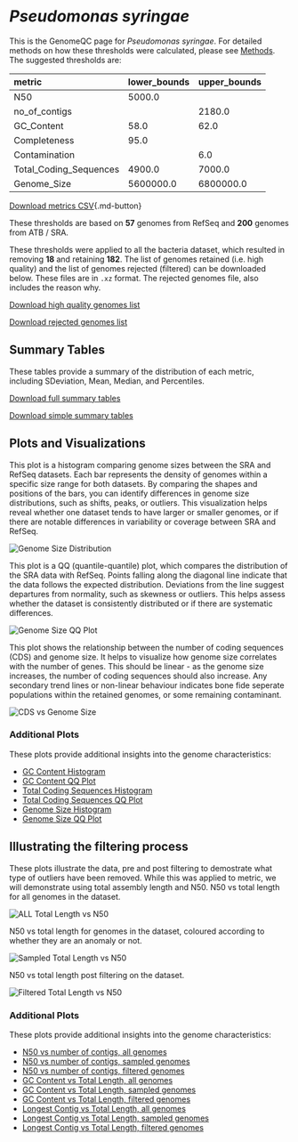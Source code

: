 # *Pseudomonas syringae*

This is the GenomeQC page for *Pseudomonas syringae*. For detailed methods on how these thresholds were calculated, please see [Methods](../../methods.md).
The suggested thresholds are: 

| metric                 | lower_bounds   | upper_bounds   |
|:-----------------------|:---------------|:---------------|
| N50                    | 5000.0         |                |
| no_of_contigs          |                | 2180.0         |
| GC_Content             | 58.0           | 62.0           |
| Completeness           | 95.0           |                |
| Contamination          |                | 6.0            |
| Total_Coding_Sequences | 4900.0         | 7000.0         |
| Genome_Size            | 5600000.0      | 6800000.0      |

[Download metrics CSV](Pseudomonas_syringae_metrics.csv){.md-button}


These thresholds are based on **57** genomes from RefSeq and **200** genomes from ATB / SRA.

These thresholds were applied to all the bacteria dataset, which resulted in removing **18** and retaining **182**.
The list of genomes retained (i.e. high quality) and the list of genomes rejected (filtered) can be downloaded below. These files are in `.xz` format. The rejected genomes file, also includes the reason why.

[Download high quality genomes list](Pseudomonas_syringae_high_quality_genomes.csv.xz)


[Download rejected genomes list](Pseudomonas_syringae_filtered_out_genomes.csv.xz)



## Summary Tables
These tables provide a summary of the distribution of each metric, including SDeviation, Mean, Median, and Percentiles.

[Download full summary tables](summary.csv)

[Download simple summary tables](selected_summary.csv)

## Plots and Visualizations

This plot is a histogram comparing genome sizes between the SRA and RefSeq datasets. Each bar represents the density of genomes within a specific size range for both datasets. By comparing the shapes and positions of the bars, you can identify differences in genome size distributions, such as shifts, peaks, or outliers. This visualization helps reveal whether one dataset tends to have larger or smaller genomes, or if there are notable differences in variability or coverage between SRA and RefSeq.

![Genome Size Distribution](Genome_Size_refseq_histogram_kde.png)

This plot is a QQ (quantile-quantile) plot, which compares the distribution of the SRA data with RefSeq. Points falling along the diagonal line indicate that the data follows the expected distribution. Deviations from the line suggest departures from normality, such as skewness or outliers. This helps assess whether the dataset is consistently distributed or if there are systematic differences.

![Genome Size QQ Plot](Genome_Size_refseq_qqplot.png)

This plot shows the relationship between the number of coding sequences (CDS) and genome size. It helps to visualize how genome size correlates with the number of genes. This should be linear - as the genome size increases, the number of coding sequences should also increase. Any secondary trend lines or non-linear behaviour indicates bone fide seperate populations within the retained genomes, or some remaining contaminant. 

![CDS vs Genome Size](Pseudomonas_syringae_CDS_vs_Genome_Size.png)

### Additional Plots

These plots provide additional insights into the genome characteristics:

- [GC Content Histogram](GC_Content_refseq_histogram_kde.png)
- [GC Content QQ Plot](GC_Content_refseq_qqplot.png)
- [Total Coding Sequences Histogram](Total_Coding_Sequences_refseq_histogram_kde.png)
- [Total Coding Sequences QQ Plot](Total_Coding_Sequences_refseq_qqplot.png)
- [Genome Size Histogram](Genome_Size_refseq_histogram_kde.png)
- [Genome Size QQ Plot](Genome_Size_refseq_qqplot.png)
## Illustrating the filtering process
These plots illustrate the data, pre and post filtering to demostrate what type of outliers have been removed. While this was applied to metric, we will demonstrate using total assembly length and N50.
N50 vs total length for all genomes in the dataset.

![ALL Total Length vs N50](Pseudomonas_syringae_all_total_length_N50.png)

N50 vs total length for genomes in the dataset, coloured according to whether they are an anomaly or not.

![Sampled Total Length vs N50](Pseudomonas_syringae_sample_total_length_N50.png)

N50 vs total length post filtering on the dataset.

![Filtered Total Length vs N50](Pseudomonas_syringae_filt_total_length_N50.png)

### Additional Plots

These plots provide additional insights into the genome characteristics:

- [N50 vs number of contigs, all genomes](Pseudomonas_syringae_all_N50_number.png)
- [N50 vs number of contigs, sampled genomes](Pseudomonas_syringae_sample_N50_number.png)
- [N50 vs number of contigs, filtered genomes](Pseudomonas_syringae_filt_N50_number.png)
- [GC Content vs Total Length, all genomes](Pseudomonas_syringae_all_total_length_GC_Content.png)
- [GC Content vs Total Length, sampled genomes](Pseudomonas_syringae_sample_total_length_GC_Content.png)
- [GC Content vs Total Length, filtered genomes](Pseudomonas_syringae_filt_total_length_GC_Content.png)
- [Longest Contig vs Total Length, all genomes](Pseudomonas_syringae_all_total_length_longest.png)
- [Longest Contig vs Total Length, sampled genomes](Pseudomonas_syringae_sample_total_length_longest.png)
- [Longest Contig vs Total Length, filtered genomes](Pseudomonas_syringae_filt_total_length_longest.png)
